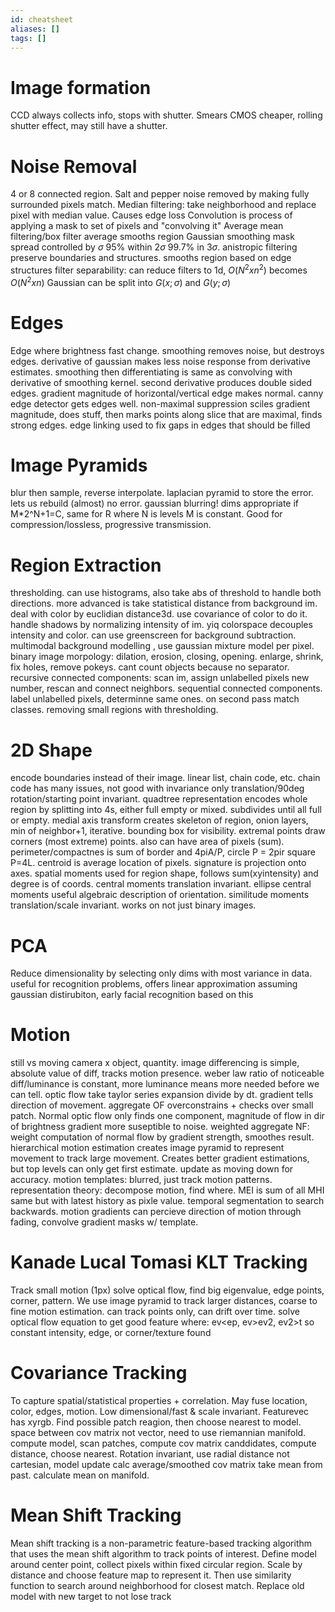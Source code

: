 ```yaml
---
id: cheatsheet
aliases: []
tags: []
---
```


# Image formation

CCD always collects info, stops with shutter. Smears
CMOS cheaper, rolling shutter effect, may still have a shutter.

# Noise Removal

4 or 8 connected region.
Salt and pepper noise removed by making fully surrounded pixels match.
Median filtering: take neighborhood and replace pixel with median value. Causes edge loss
Convolution is process of applying a mask to set of pixels and "convolving it"
Average mean filtering/box filter average smooths region
Gaussian smoothing mask spread controlled by $\sigma$ 95% within $2\sigma$ 99.7% in $3\sigma$. anistropic filtering preserve boundaries and structures. smooths region based on edge structures filter separability: can reduce filters to 1d, $O(N^2xn^2)$ becomes $O(N^2xn)$ Gaussian can be split into $G(x;\sigma)$ and $G(y;\sigma)$

# Edges

Edge where brightness fast change. smoothing removes noise, but destroys edges. derivative of gaussian makes less noise response from derivative estimates. smoothing then differentiating is same as convolving with derivative of smoothing kernel. second derivative produces double sided edges. gradient magnitude of horizontal/vertical edge makes normal. canny edge detector gets edges well. non-maximal suppression sciles gradient magnitude, does stuff, then marks points along slice that are maximal, finds strong edges. edge linking used to fix gaps in edges that should be filled

# Image Pyramids

blur then sample, reverse interpolate. laplacian pyramid to store the error. lets us rebuild (almost) no error. gaussian blurring! dims appropriate if M\*2^N+1=C, same for R where N is levels M is constant. Good for compression/lossless, progressive transmission.

# Region Extraction

thresholding. can use histograms, also take abs of threshold to handle both directions. more advanced is take statistical distance from background im. deal with color by euclidian distance3d. use covariance of color to do it. handle shadows by normalizing intensity of im. yiq colorspace decouples intensity and color. can use greenscreen for background subtraction. multimodal background modelling , use gaussian mixture model per pixel. binary image morpology: dilation, erosion, closing, opening. enlarge, shrink, fix holes, remove pokeys. cant count objects because no separator. recursive connected components: scan im, assign unlabelled pixels new number, rescan and connect neighbors. sequential connected components. label unlabelled pixels, determinne same ones. on second pass match classes. removing small regions with thresholding.

# 2D Shape

encode boundaries instead of their image. linear list, chain code, etc. chain code has many issues, not good with invariance only translation/90deg rotation/starting point invariant. quadtree representation encodes whole region by splitting into 4s, either full empty or mixed. subdivides until all full or empty. medial axis transform creates skeleton of region, onion layers, min of neighbor+1, iterative. bounding box for visibility. extremal points draw corners (most extreme) points. also can have area of pixels (sum). perimeter/compactnes is sum of border and 4piA/P, circle P = 2pir square P=4L. centroid is average location of pixels. signature is projection onto axes. spatial moments used for region shape, follows sum(xyintensity) and degree is of coords. central moments translation invariant. ellipse central moments useful algebraic description of orientation. similitude moments translation/scale invariant. works on not just binary images.

# PCA

Reduce dimensionality by selecting only dims with most variance in data. useful for recognition problems, offers linear approximation assuming gaussian distirubiton, early facial recognition based on this

# Motion

still vs moving camera x object, quantity. image differencing is simple, absolute value of diff, tracks motion presence. weber law ratio of noticeable diff/luminance is constant, more luminance means more needed before we can tell. optic flow take taylor series expansion divide by dt. gradient tells direction of movement. aggregate OF overconstrains + checks over small patch. Normal optic flow only finds one component, magnitude of flow in dir of brightness gradient more suseptible to noise. weighted aggregate NF: weight computation of normal flow by gradient strength, smoothes result. hierarchical motion estimation creates image pyramid to represent movement to track large movement. Creates better gradient estimations, but top levels can only get first estimate. update as moving down for accuracy. motion templates: blurred, just track motion patterns. representation theory: decompose motion, find where. MEI is sum of all MHI same but with latest history as pixle value. temporal segmentation to search backwards. motion gradients can percieve direction of motion through fading, convolve gradient masks w/ template.

# Kanade Lucal Tomasi KLT Tracking

Track small motion (1px) solve optical flow, find big eigenvalue, edge points, corner, pattern. We use image pyramid to track larger distances, coarse to fine motion estimation. can track points only, can drift over time. solve optical flow equation to get good feature where: ev<ep, ev>ev2, ev2>t so constant intensity, edge, or corner/texture found

# Covariance Tracking

To capture spatial/statistical properties + correlation. May fuse location, color, edges, motion. Low dimensional/fast & scale invariant. Featurevec has xyrgb. Find possible patch reagion, then choose nearest to model. space between cov matrix not vector, need to use riemannian manifold. compute model, scan patches, compute cov matrix canddidates, compute distance, choose nearest. Rotation invariant, use radial distance not cartesian, model update calc average/smoothed cov matrix take mean from past. calculate mean on manifold.

# Mean Shift Tracking

Mean shift tracking is a non-parametric feature-based tracking algorithm that uses the mean shift algorithm to track points of interest.
Define model around center point, collect pixels within fixed circular region. Scale by distance and choose feature map to represent it. Then use similarity function to search around neighborhood for closest match. Replace old model with new target to not lose track
